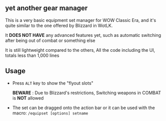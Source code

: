 yet another gear manager
------

This is a very basic equipment set manager for WOW Classic Era,
and it's quite similar to the one offered by Blizzard in WotLK.

It **DOES NOT HAVE** any advanced features yet,
such as automatic switching after being out of combat or something else

It is still lightweight compared to the others,
All the code including the UI, totals less than 1,000 lines

## Usage

- Press `ALT` key to show the "flyout slots"

  **BEWARE** : Due to Blizzard's restrictions, Switching weapons in COMBAT is **NOT** allowed

- The set can be dragged onto the action bar or it can be used with the macro: `/equipset [options] setname`

